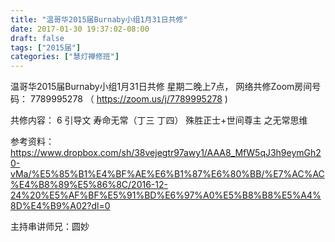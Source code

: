 ```yaml
---
title: "温哥华2015届Burnaby小组1月31日共修"
date: 2017-01-30 19:37:02-08:00
draft: false
tags: ["2015届"]
categories: ["慧灯禅修班"]
---
```

温哥华2015届Burnaby小组1月31日共修
星期二晚上7点，
网络共修Zoom房间号码： 7789995278 （ https://zoom.us/j/7789995278 )

共修内容：
6	引导文 寿命无常（丁三 丁四）	殊胜正士+世间尊主 之无常思维

参考资料：
https://www.dropbox.com/sh/38vejegtr97awy1/AAA8_MfW5qJ3h9eymGh20-vMa/%E5%85%B1%E4%BF%AE%E6%B1%87%E6%80%BB/%E7%AC%AC%E4%B8%89%E5%86%8C/2016-12-24%20%E5%AF%BF%E5%91%BD%E6%97%A0%E5%B8%B8%E5%A4%8D%E4%B9%A02?dl=0

主持串讲师兄：圆妙
